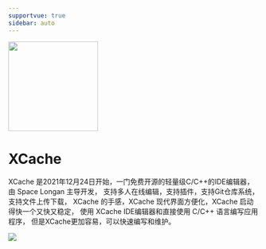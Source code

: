```yaml
---
supportvue: true
sidebar: auto
---
```


 <img src="/xcache-logo.svg" width = "180" height = "180"/>

  



# XCache



XCache 是2021年12月24日开始，一门免费开源的轻量级C/C++的IDE编辑器，由 Space Longan 主导开发， 支持多人在线编辑，支持插件，支持Git仓库系统，支持文件上传下载， XCache 的手感，XCache 现代界面方便化，XCache 启动得快一个又快又稳定， 使用 XCache IDE编辑器和直接使用 C/C++ 语言编写应用程序， 但是XCache更加容易，可以快速编写和维护。

<img src="/xcache-imgs.png"/>




